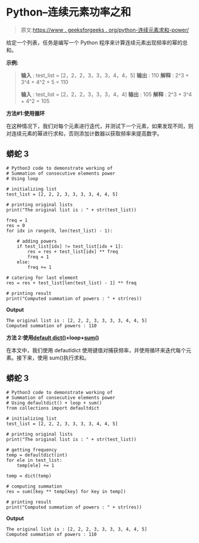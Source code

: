 # Python–连续元素功率之和

> 原文:[https://www . geeksforgeeks . org/python-连续元素求和-power/](https://www.geeksforgeeks.org/python-summation-of-consecutive-elements-power/)

给定一个列表，任务是编写一个 Python 程序来计算连续元素出现频率的幂的总和。

**示例:**

> **输入** : test_list = [2，2，2，3，3，3，4，4，5]
> **输出** : 110
> **解释** : 2^3 + 3^4 + 4^2 + 5 = 110
> 
> **输入** : test_list = [2，2，2，3，3，3，4，4]
> **输出** : 105
> **解释** : 2^3 + 3^4 + 4^2 = 105

**方法#1:使用循环**

在这种情况下，我们对每个元素进行迭代，并测试下一个元素，如果发现不同，则对连续元素的幂进行求和，否则添加计数器以获取频率来提高数字。

## 蟒蛇 3

```
# Python3 code to demonstrate working of
# Summation of consecutive elements power
# Using loop

# initializing list
test_list = [2, 2, 2, 3, 3, 3, 3, 4, 4, 5]

# printing original lists
print("The original list is : " + str(test_list))

freq = 1
res = 0
for idx in range(0, len(test_list) - 1):

    # adding powers
    if test_list[idx] != test_list[idx + 1]:
        res = res + test_list[idx] ** freq
        freq = 1
    else:
        freq += 1

# catering for last element
res = res + test_list[len(test_list) - 1] ** freq

# printing result
print("Computed summation of powers : " + str(res))
```

**Output**

```
The original list is : [2, 2, 2, 3, 3, 3, 3, 4, 4, 5]
Computed summation of powers : 110
```

**方法 2:使用**[**default dict()**](https://www.geeksforgeeks.org/defaultdict-in-python/)**+loop+**[**sum()**](https://www.geeksforgeeks.org/sum-function-python/)

在本文中，我们使用 defautldict 使用键值对捕获频率，并使用循环来迭代每个元素。接下来，使用 sum()执行求和。

## 蟒蛇 3

```
# Python3 code to demonstrate working of
# Summation of consecutive elements power
# Using defaultdict() + loop + sum()
from collections import defaultdict

# initializing list
test_list = [2, 2, 2, 3, 3, 3, 3, 4, 4, 5]

# printing original lists
print("The original list is : " + str(test_list))

# getting frequency
temp = defaultdict(int)
for ele in test_list:
    temp[ele] += 1

temp = dict(temp)

# computing summation
res = sum([key ** temp[key] for key in temp])

# printing result
print("Computed summation of powers : " + str(res))
```

**Output**

```
The original list is : [2, 2, 2, 3, 3, 3, 3, 4, 4, 5]
Computed summation of powers : 110
```